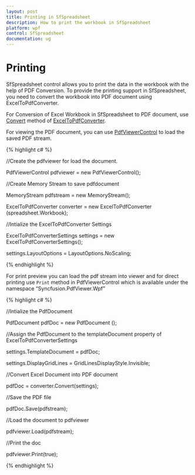 ```yaml
---
layout: post
title: Printing in SfSpreadsheet
description: How to print the workbook in SfSpreadsheet
platform: wpf
control: SfSpreadsheet
documentation: ug
---
```


# Printing

SfSpreadsheet control allows you to print the data in the workbook with the help of PDF Conversion. To provide the printing support in SfSpreadsheet, you need to convert the workbook into PDF document using ExcelToPdfConverter.

For Conversion of Excel Workbook in SfSpreadsheet to PDF document, use [Convert](http://help.syncfusion.com/cr/cref_files/wpf/xlsio/Syncfusion.ExcelToPDFConverter.Base~Syncfusion.ExcelToPdfConverter.ExcelToPdfConverter~Convert.html) method of [ExcelToPdfConverter](http://help.syncfusion.com/cr/cref_files/wpf/xlsio/Syncfusion.ExcelToPDFConverter.Base~Syncfusion.ExcelToPdfConverter.ExcelToPdfConverter.html).

For viewing the PDF document, you can use [PdfViewerControl](http://help.syncfusion.com/wpf/pdfviewer/getting-started) to load the saved PDF stream.

{% highlight c# %}

//Create the pdfviewer for load the document.

 PdfViewerControl pdfviewer = new PdfViewerControl();

//Create Memory Stream to save pdfdocument

 MemoryStream pdfstream = new MemoryStream();

 ExcelToPdfConverter converter = new ExcelToPdfConverter (spreadsheet.Workbook);  

//Intialize the ExcelToPdfConverter Settings

 ExcelToPdfConverterSettings settings = new ExcelToPdfConverterSettings(); 
	
 settings.LayoutOptions = LayoutOptions.NoScaling;

{% endhighlight %}

For print preview you can load the pdf stream into viewer and for direct printing use `Print` method in PdfViewerControl  which is available under the namespace “Syncfusion.PdfViewer.Wpf”

{% highlight c# %}

//Intialize the PdfDocument

 PdfDocument pdfDoc = new PdfDocument ();

//Assign the PdfDocument to the templateDocument property of ExcelToPdfConverterSettings  
	
 settings.TemplateDocument = pdfDoc;

 settings.DisplayGridLines = GridLinesDisplayStyle.Invisible;

//Convert Excel Document into PDF document

 pdfDoc = converter.Convert(settings);

//Save the PDF file     

 pdfDoc.Save(pdfstream);

//Load the document to pdfviewer

 pdfviewer.Load(pdfstream);

//Print the doc

 pdfviewer.Print(true);

{% endhighlight %}

